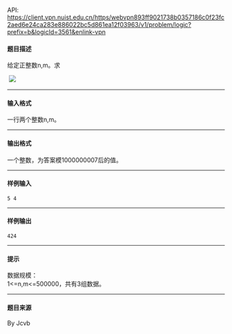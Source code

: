 API: https://client.vpn.nuist.edu.cn/https/webvpn893ff9021738b0357186c0f23fc2aed6e24ca283e886022bc5d861ea12f03963/v1/problem/logic?prefix=b&logicId=3561&enlink-vpn

#### 题目描述

给定正整数n,m。求

 ![](../file/3561_0.jpg)

---

#### 输入格式

一行两个整数n,m。

---

#### 输出格式

一个整数，为答案模1000000007后的值。

---

#### 样例输入
```
5 4

```

---

#### 样例输出
```
424

```

---

#### 提示

数据规模：  
1<=n,m<=500000，共有3组数据。

---

#### 题目来源

By Jcvb